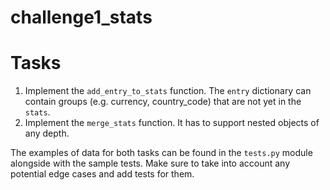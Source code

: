 # challenge1_stats
# Tasks

1. Implement the `add_entry_to_stats` function. The `entry` dictionary can contain groups (e.g. currency, country_code) that are not yet in the `stats`.
2. Implement the `merge_stats` function. It has to support nested objects of any depth.

The examples of data for both tasks can be found in the `tests.py` module alongside with the sample tests.
Make sure to take into account any potential edge cases and add tests for them.